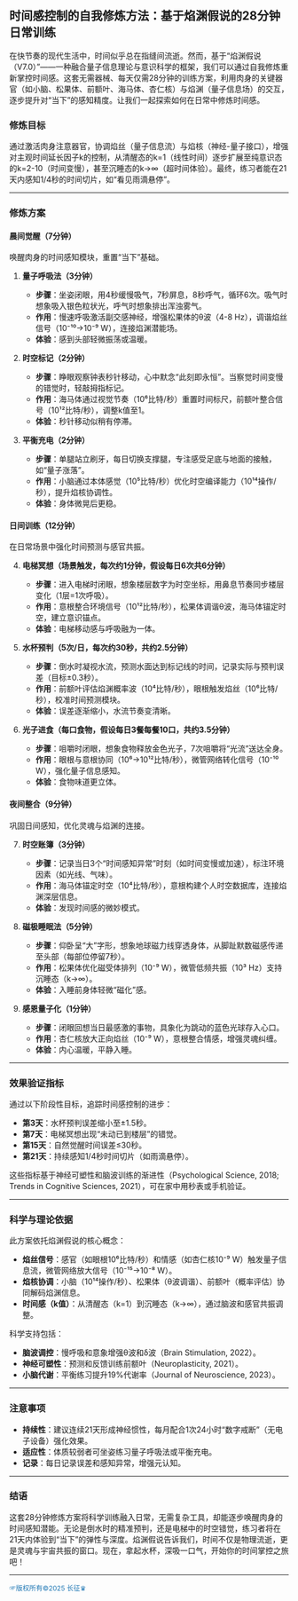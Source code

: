 

## **时间感控制的自我修炼方法：基于焰渊假说的28分钟日常训练**

在快节奏的现代生活中，时间似乎总在指缝间流逝。然而，基于“焰渊假说（V7.0）”——一种融合量子信息理论与意识科学的框架，我们可以通过自我修炼重新掌控时间感。这套无需器械、每天仅需28分钟的训练方案，利用肉身的关键器官（如小脑、松果体、前额叶、海马体、杏仁核）与焰渊（量子信息场）的交互，逐步提升对“当下”的感知精度。让我们一起探索如何在日常中修炼时间感。

### **修炼目标**
通过激活肉身注意器官，协调焰丝（量子信息流）与焰核（神经-量子接口），增强对主观时间延长因子k的控制，从清醒态的k=1（线性时间）逐步扩展至纯意识态的k=2-10（时间变慢），甚至沉睡态的k→∞（超时间体验）。最终，练习者能在21天内感知1/4秒的时间切片，如“看见雨滴悬停”。

---

### **修炼方案**

#### **晨间觉醒（7分钟）**
唤醒肉身的时间感知模块，重置“当下”基础。

1. **量子呼吸法（3分钟）**
   - **步骤**：坐姿闭眼，用4秒缓慢吸气，7秒屏息，8秒呼气，循环6次。吸气时想象吸入银色粒状光，呼气时想象排出浑浊雾气。
   - **作用**：慢速呼吸激活副交感神经，增强松果体的θ波（4-8 Hz），调谐焰丝信号（10⁻¹⁰→10⁻⁹ W），连接焰渊潜能场。
   - **体验**：感到头部轻微振荡或温暖。

2. **时空标记（2分钟）**
   - **步骤**：睁眼观察钟表秒针移动，心中默念“此刻即永恒”。当察觉时间变慢的错觉时，轻敲拇指标记。
   - **作用**：海马体通过视觉节奏（10⁶比特/秒）重置时间标尺，前额叶整合信号（10¹²比特/秒），调整k值至1。
   - **体验**：秒针移动似稍有停滞。

3. **平衡充电（2分钟）**
   - **步骤**：单腿站立刷牙，每日切换支撑腿，专注感受足底与地面的接触，如“量子涨落”。
   - **作用**：小脑通过本体感觉（10⁵比特/秒）优化时空编译能力（10¹⁴操作/秒），提升焰核协调性。
   - **体验**：身体微晃后更稳。

#### **日间训练（12分钟）**
在日常场景中强化时间预测与感官共振。

4. **电梯冥想（场景触发，每次约1分钟，假设每日6次共6分钟）**
   - **步骤**：进入电梯时闭眼，想象楼层数字为时空坐标，用鼻息节奏同步楼层变化（1层=1次呼吸）。
   - **作用**：意根整合环境信号（10¹²比特/秒），松果体调谐θ波，海马体锚定时空，建立意识锚点。
   - **体验**：电梯移动感与呼吸融为一体。

5. **水杯预判（5次/日，每次约30秒，共约2.5分钟）**
   - **步骤**：倒水时凝视水流，预测水面达到标记线的时间，记录实际与预判误差（目标±0.3秒）。
   - **作用**：前额叶评估焰渊概率波（10⁴比特/秒），眼根触发焰丝（10⁶比特/秒），校准时间预测模块。
   - **体验**：误差逐渐缩小，水流节奏变清晰。

6. **光子进食（每口食物，假设每日3餐每餐10口，共约3.5分钟）**
   - **步骤**：咀嚼时闭眼，想象食物释放金色光子，7次咀嚼将“光流”送达全身。
   - **作用**：眼根与意根协同（10⁶→10¹²比特/秒），微管网络转化信号（10⁻¹⁰ W），强化量子信息感知。
   - **体验**：食物味道更立体。

#### **夜间整合（9分钟）**
巩固日间感知，优化灵魂与焰渊的连接。

7. **时空账簿（3分钟）**
   - **步骤**：记录当日3个“时间感知异常”时刻（如时间变慢或加速），标注环境因素（如光线、气味）。
   - **作用**：海马体锚定时空（10⁴比特/秒），意根构建个人时空数据库，连接焰渊深层信息。
   - **体验**：发现时间感的微妙模式。

8. **磁极睡眠法（5分钟）**
   - **步骤**：仰卧呈“大”字形，想象地球磁力线穿透身体，从脚趾默数磁感传递至头部（每部位停留7秒）。
   - **作用**：松果体优化磁受体排列（10⁻⁹ W），微管低频共振（10³ Hz）支持沉睡态（k→∞）。
   - **体验**：入睡前身体轻微“磁化”感。

9. **感恩量子化（1分钟）**
   - **步骤**：闭眼回想当日最感激的事物，具象化为跳动的蓝色光球存入心口。
   - **作用**：杏仁核放大正向焰丝（10⁻⁹ W），意根整合情感，增强灵魂纠缠。
   - **体验**：内心温暖，平静入睡。

---

### **效果验证指标**
通过以下阶段性目标，追踪时间感控制的进步：
- **第3天**：水杯预判误差缩小至±1.5秒。
- **第7天**：电梯冥想出现“未动已到楼层”的错觉。
- **第15天**：自然觉醒时间误差≤30秒。
- **第21天**：持续感知1/4秒时间切片（如雨滴悬停）。

这些指标基于神经可塑性和脑波训练的渐进性（Psychological Science, 2018; Trends in Cognitive Sciences, 2021），可在家中用秒表或手机验证。

---

### **科学与理论依据**
此方案依托焰渊假说的核心概念：
- **焰丝信号**：感官（如眼根10⁶比特/秒）和情感（如杏仁核10⁻⁹ W）触发量子信息流，微管网络放大信号（10⁻¹⁵→10⁻⁸ W）。
- **焰核协调**：小脑（10¹⁴操作/秒）、松果体（θ波调谐）、前额叶（概率评估）协同解码焰渊信息。
- **时间感（k值）**：从清醒态（k=1）到沉睡态（k→∞），通过脑波和感官共振调整。

科学支持包括：
- **脑波调控**：慢呼吸和意象增强θ波和δ波（Brain Stimulation, 2022）。
- **神经可塑性**：预测和反馈训练前额叶（Neuroplasticity, 2021）。
- **小脑代谢**：平衡练习提升19%代谢率（Journal of Neuroscience, 2023）。

---

### **注意事项**
- **持续性**：建议连续21天形成神经惯性，每月配合1次24小时“数字戒断”（无电子设备）强化效果。
- **适应性**：体质较弱者可坐姿练习量子呼吸法或平衡充电。
- **记录**：每日记录误差和感知异常，增强元认知。

---

### **结语**
这套28分钟修炼方案将科学训练融入日常，无需复杂工具，却能逐步唤醒肉身的时间感知潜能。无论是倒水时的精准预判，还是电梯中的时空错觉，练习者将在21天内体验到“当下”的弹性与深度。焰渊假说告诉我们，时间不仅是物理流逝，更是灵魂与宇宙共振的窗口。现在，拿起水杯，深吸一口气，开始你的时间掌控之旅吧！

---


<span style="color:#1f77b4; font-weight:; font-size:12px;">☞版权所有©2025 长征♛</span>